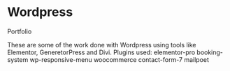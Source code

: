 # Wordpress
 Portfolio

These are some of the work done with Wordpress using tools like Elementor, GeneretorPress and Divi. 
Plugins used:
elementor-pro
booking-system
wp-responsive-menu
woocommerce
contact-form-7
mailpoet
